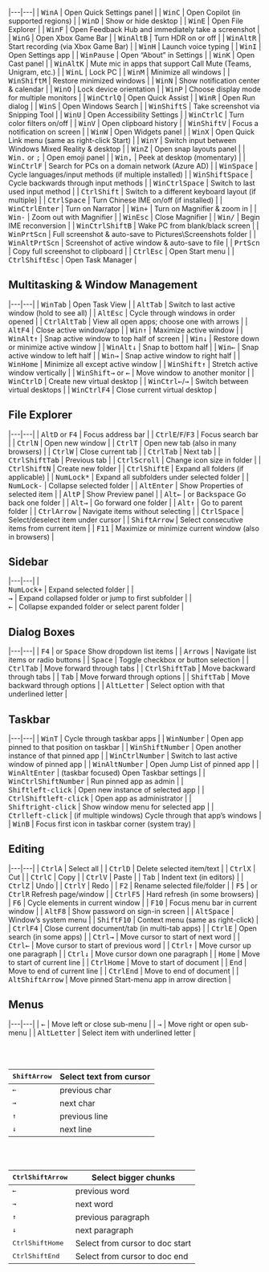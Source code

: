 
|---|---|
| <kbd>Win</kbd><kbd>A</kbd> | Open Quick Settings panel |
| <kbd>Win</kbd><kbd>C</kbd> | Open Copilot (in supported regions) |
| <kbd>Win</kbd><kbd>D</kbd> | Show or hide desktop |
| <kbd>Win</kbd><kbd>E</kbd> | Open File Explorer |
| <kbd>Win</kbd><kbd>F</kbd> | Open Feedback Hub and immediately take a screenshot |
| <kbd>Win</kbd><kbd>G</kbd> | Open Xbox Game Bar |
| <kbd>Win</kbd><kbd>Alt</kbd><kbd>B</kbd> | Turn HDR on or off |
| <kbd>Win</kbd><kbd>Alt</kbd><kbd>R</kbd> | Start recording (via Xbox Game Bar) |
| <kbd>Win</kbd><kbd>H</kbd> | Launch voice typing |
| <kbd>Win</kbd><kbd>I</kbd> | Open Settings app |
| <kbd>Win</kbd><kbd>Pause</kbd> | Open “About” in Settings |
| <kbd>Win</kbd><kbd>K</kbd> | Open Cast panel |
| <kbd>Win</kbd><kbd>Alt</kbd><kbd>K</kbd> | Mute mic in apps that support Call Mute (Teams, Unigram, etc.) |
| <kbd>Win</kbd><kbd>L</kbd> | Lock PC |
| <kbd>Win</kbd><kbd>M</kbd> | Minimize all windows |
| <kbd>Win</kbd><kbd>Shift</kbd><kbd>M</kbd> | Restore minimized windows |
| <kbd>Win</kbd><kbd>N</kbd> | Show notification center & calendar |
| <kbd>Win</kbd><kbd>O</kbd> | Lock device orientation |
| <kbd>Win</kbd><kbd>P</kbd> | Choose display mode for multiple monitors |
| <kbd>Win</kbd><kbd>Ctrl</kbd><kbd>Q</kbd> | Open Quick Assist |
| <kbd>Win</kbd><kbd>R</kbd> | Open Run dialog |
| <kbd>Win</kbd><kbd>S</kbd> | Open Windows Search |
| <kbd>Win</kbd><kbd>Shift</kbd><kbd>S</kbd> | Take screenshot via Snipping Tool |
| <kbd>Win</kbd><kbd>U</kbd> | Open Accessibility Settings |
| <kbd>Win</kbd><kbd>Ctrl</kbd><kbd>C</kbd> | Turn color filters on/off |
| <kbd>Win</kbd><kbd>V</kbd> | Open clipboard history |
| <kbd>Win</kbd><kbd>Shift</kbd><kbd>V</kbd> | Focus a notification on screen |
| <kbd>Win</kbd><kbd>W</kbd> | Open Widgets panel |
| <kbd>Win</kbd><kbd>X</kbd> | Open Quick Link menu (same as right-click Start) |
| <kbd>Win</kbd><kbd>Y</kbd> | Switch input between Windows Mixed Reality & desktop |
| <kbd>Win</kbd><kbd>Z</kbd> | Open snap layouts panel |
| <kbd>Win</kbd><kbd>.</kbd> or <kbd>;</kbd> | Open emoji panel |
| <kbd>Win</kbd><kbd>,</kbd> | Peek at desktop (momentary) |
| <kbd>Win</kbd><kbd>Ctrl</kbd><kbd>F</kbd> | Search for PCs on a domain network (Azure AD) |
| <kbd>Win</kbd><kbd>Space</kbd> | Cycle languages/input methods (if multiple installed) |
| <kbd>Win</kbd><kbd>Shift</kbd><kbd>Space</kbd> | Cycle backwards through input methods |
| <kbd>Win</kbd><kbd>Ctrl</kbd><kbd>Space</kbd> | Switch to last used input method |
| <kbd>Ctrl</kbd><kbd>Shift</kbd> | Switch to a different keyboard layout (if multiple) |
| <kbd>Ctrl</kbd><kbd>Space</kbd> | Turn Chinese IME on/off (if installed) |
| <kbd>Win</kbd><kbd>Ctrl</kbd><kbd>Enter</kbd> | Turn on Narrator |
| <kbd>Win</kbd><kbd>+</kbd> | Turn on Magnifier & zoom in |
| <kbd>Win</kbd><kbd>-</kbd> | Zoom out with Magnifier |
| <kbd>Win</kbd><kbd>Esc</kbd> | Close Magnifier |
| <kbd>Win</kbd><kbd>/</kbd> | Begin IME reconversion |
| <kbd>Win</kbd><kbd>Ctrl</kbd><kbd>Shift</kbd><kbd>B</kbd> | Wake PC from blank/black screen |
| <kbd>Win</kbd><kbd>PrtScn</kbd> | Full screenshot & auto-save to Pictures\Screenshots folder |
| <kbd>Win</kbd><kbd>Alt</kbd><kbd>PrtScn</kbd> | Screenshot of active window & auto-save to file |
| <kbd>PrtScn</kbd> | Copy full screenshot to clipboard |
| <kbd>Ctrl</kbd><kbd>Esc</kbd> | Open Start menu |
| <kbd>Ctrl</kbd><kbd>Shift</kbd><kbd>Esc</kbd> | Open Task Manager |

## Multitasking & Window Management

|---|---|
| <kbd>Win</kbd><kbd>Tab</kbd> | Open Task View |
| <kbd>Alt</kbd><kbd>Tab</kbd> | Switch to last active window (hold to see all) |
| <kbd>Alt</kbd><kbd>Esc</kbd> | Cycle through windows in order opened |
| <kbd>Ctrl</kbd><kbd>Alt</kbd><kbd>Tab</kbd> | View all open apps; choose one with arrows |
| <kbd>Alt</kbd><kbd>F4</kbd> | Close active window/app |
| <kbd>Win</kbd><kbd>↑</kbd> | Maximize active window |
| <kbd>Win</kbd><kbd>Alt</kbd><kbd>↑</kbd> | Snap active window to top half of screen |
| <kbd>Win</kbd><kbd>↓</kbd> | Restore down or minimize active window |
| <kbd>Win</kbd><kbd>Alt</kbd><kbd>↓</kbd> | Snap to bottom half |
| <kbd>Win</kbd><kbd>←</kbd> | Snap active window to left half |
| <kbd>Win</kbd><kbd>→</kbd> | Snap active window to right half |
| <kbd>Win</kbd><kbd>Home</kbd> | Minimize all except active window |
| <kbd>Win</kbd><kbd>Shift</kbd><kbd>↑</kbd> | Stretch active window vertically |
| <kbd>Win</kbd><kbd>Shift</kbd><kbd>→</kbd> or <kbd>←</kbd> | Move window to another monitor |
| <kbd>Win</kbd><kbd>Ctrl</kbd><kbd>D</kbd> | Create new virtual desktop |
| <kbd>Win</kbd><kbd>Ctrl</kbd><kbd>←</kbd>/<kbd>→</kbd> | Switch between virtual desktops |
| <kbd>Win</kbd><kbd>Ctrl</kbd><kbd>F4</kbd> | Close current virtual desktop |

## File Explorer

|---|---|
| <kbd>Alt</kbd><kbd>D</kbd> or <kbd>F4</kbd> | Focus address bar |
| <kbd>Ctrl</kbd><kbd>E</kbd>/<kbd>F</kbd>/<kbd>F3</kbd> | Focus search bar |
| <kbd>Ctrl</kbd><kbd>N</kbd> | Open new window |
| <kbd>Ctrl</kbd><kbd>T</kbd> | Open new tab (also in many browsers) |
| <kbd>Ctrl</kbd><kbd>W</kbd> | Close current tab |
| <kbd>Ctrl</kbd><kbd>Tab</kbd> | Next tab |
| <kbd>Ctrl</kbd><kbd>Shift</kbd><kbd>Tab</kbd> | Previous tab |
| <kbd>Ctrl</kbd><kbd>Scroll</kbd> | Change icon size in folder |
| <kbd>Ctrl</kbd><kbd>Shift</kbd><kbd>N</kbd> | Create new folder |
| <kbd>Ctrl</kbd><kbd>Shift</kbd><kbd>E</kbd> | Expand all folders (if applicable) |
| <kbd>NumLock</kbd><kbd>*</kbd> | Expand all subfolders under selected folder |
| <kbd>NumLock</kbd><kbd>-</kbd> | Collapse selected folder |
| <kbd>Alt</kbd><kbd>Enter</kbd> | Show Properties of selected item |
| <kbd>Alt</kbd><kbd>P</kbd> | Show Preview panel |
| <kbd>Alt</kbd><kbd>←</kbd> | or <kbd>Backspace</kbd> Go back one folder |
| <kbd>Alt</kbd><kbd>→</kbd> | Go forward one folder |
| <kbd>Alt</kbd><kbd>↑</kbd> | Go to parent folder |
| <kbd>Ctrl</kbd><kbd>Arrow</kbd> | Navigate items without selecting |
| <kbd>Ctrl</kbd><kbd>Space</kbd> | Select/deselect item under cursor |
| <kbd>Shift</kbd><kbd>Arrow</kbd> | Select consecutive items from current item |
| <kbd>F11</kbd> | Maximize or minimize current window (also in browsers) |

## Sidebar

|---|---|
| <br><kbd>NumLock</kbd><kbd>+</kbd> | Expand selected folder |
| <br><kbd>→</kbd> | Expand collapsed folder or jump to first subfolder |
| <br><kbd>←</kbd> | Collapse expanded folder or select parent folder |

## Dialog Boxes

|---|---|
| <kbd>F4</kbd> | or <kbd>Space</kbd> Show dropdown list items |
| <kbd>Arrows</kbd> | Navigate list items or radio buttons |
| <kbd>Space</kbd> | Toggle checkbox or button selection |
| <kbd>Ctrl</kbd><kbd>Tab</kbd> | Move forward through tabs |
| <kbd>Ctrl</kbd><kbd>Shift</kbd><kbd>Tab</kbd> | Move backward through tabs |
| <kbd>Tab</kbd> | Move forward through options |
| <kbd>Shift</kbd><kbd>Tab</kbd> | Move backward through options |
| <kbd>Alt</kbd><kbd>Letter</kbd> | Select option with that underlined letter |

## Taskbar

|---|---|
| <kbd>Win</kbd><kbd>T</kbd> | Cycle through taskbar apps |
| <kbd>Win</kbd><kbd>Number</kbd> | Open app pinned to that position on taskbar |
| <kbd>Win</kbd><kbd>Shift</kbd><kbd>Number</kbd> | Open another instance of that pinned app |
| <kbd>Win</kbd><kbd>Ctrl</kbd><kbd>Number</kbd> | Switch to last active window of pinned app |
| <kbd>Win</kbd><kbd>Alt</kbd><kbd>Number</kbd> | Open Jump List of pinned app |
| <kbd>Win</kbd><kbd>Alt</kbd><kbd>Enter</kbd> | (taskbar focused) Open Taskbar settings |
| <kbd>Win</kbd><kbd>Ctrl</kbd><kbd>Shift</kbd><kbd>Number</kbd> | Run pinned app as admin |
| <br><kbd>Shift</kbd><kbd>left-click</kbd> | Open new instance of selected app |
| <br><kbd>Ctrl</kbd><kbd>Shift</kbd><kbd>left-click</kbd> | Open app as administrator |
| <br><kbd>Shift</kbd><kbd>right-click</kbd> | Show window menu for selected app |
| <br><kbd>Ctrl</kbd><kbd>left-click</kbd> | (if multiple windows) Cycle through that app’s windows |
| <kbd>Win</kbd><kbd>B</kbd> | Focus first icon in taskbar corner (system tray) |

## Editing

|---|---|
| <kbd>Ctrl</kbd><kbd>A</kbd> | Select all |
| <kbd>Ctrl</kbd><kbd>D</kbd> | Delete selected item/text |
| <kbd>Ctrl</kbd><kbd>X</kbd> | Cut |
| <kbd>Ctrl</kbd><kbd>C</kbd> | Copy |
| <kbd>Ctrl</kbd><kbd>V</kbd> | Paste |
| <kbd>Tab</kbd> | Indent text (in editors) |
| <kbd>Ctrl</kbd><kbd>Z</kbd> | Undo |
| <kbd>Ctrl</kbd><kbd>Y</kbd> | Redo |
| <kbd>F2</kbd> | Rename selected file/folder |
| <kbd>F5</kbd> | or <kbd>Ctrl</kbd><kbd>R</kbd> Refresh page/window |
| <kbd>Ctrl</kbd><kbd>F5</kbd> | Hard refresh (in some browsers) |
| <kbd>F6</kbd> | Cycle elements in current window |
| <kbd>F10</kbd> | Focus menu bar in current window |
| <kbd>Alt</kbd><kbd>F8</kbd> | Show password on sign-in screen |
| <kbd>Alt</kbd><kbd>Space</kbd> | Window’s system menu |
| <kbd>Shift</kbd><kbd>F10</kbd> | Context menu (same as right-click) |
| <kbd>Ctrl</kbd><kbd>F4</kbd> | Close current document/tab (in multi-tab apps) |
| <kbd>Ctrl</kbd><kbd>E</kbd> | Open search (in some apps) |
| <kbd>Ctrl</kbd><kbd>→</kbd> | Move cursor to start of next word |
| <kbd>Ctrl</kbd><kbd>←</kbd> | Move cursor to start of previous word |
| <kbd>Ctrl</kbd><kbd>↑</kbd> | Move cursor up one paragraph |
| <kbd>Ctrl</kbd><kbd>↓</kbd> | Move cursor down one paragraph |
| <kbd>Home</kbd> | Move to start of current line |
| <kbd>Ctrl</kbd><kbd>Home</kbd> | Move to start of document |
| <kbd>End</kbd> | Move to end of current line |
| <kbd>Ctrl</kbd><kbd>End</kbd> | Move to end of document |
| <kbd>Alt</kbd><kbd>Shift</kbd><kbd>Arrow</kbd> | Move pinned Start-menu app in arrow direction |

## Menus

|---|---|
| <kbd>←</kbd> | Move left or close sub-menu |
| <kbd>→</kbd> | Move right or open sub-menu |
| <kbd>Alt</kbd><kbd>Letter</kbd> | Select item with underlined letter |

<br><br>

| <kbd>Shift</kbd><kbd>Arrow</kbd> | Select text from cursor |
|---|---|
| <kbd>←</kbd> | previous char |
| <kbd>→</kbd> | next char |
| <kbd>↑</kbd> | previous line |
| <kbd>↓</kbd> | next line |

<br><br>

| <kbd>Ctrl</kbd><kbd>Shift</kbd><kbd>Arrow</kbd> | Select bigger chunks |
|---|---|
| <kbd>←</kbd> | previous word |
| <kbd>→</kbd> | next word |
| <kbd>↑</kbd> | previous paragraph |
| <kbd>↓</kbd> | next paragraph |
| <kbd>Ctrl</kbd><kbd>Shift</kbd><kbd>Home</kbd> | Select from cursor to doc start |
| <kbd>Ctrl</kbd><kbd>Shift</kbd><kbd>End</kbd> | Select from cursor to doc end |
